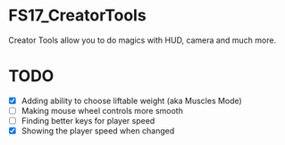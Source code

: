 # FS17_CreatorTools
Creator Tools allow you to do magics with HUD, camera and much more.
  
# TODO
- [x] Adding ability to choose liftable weight (aka Muscles Mode)
- [ ] Making mouse wheel controls more smooth
- [ ] Finding better keys for player speed
- [x] Showing the player speed when changed